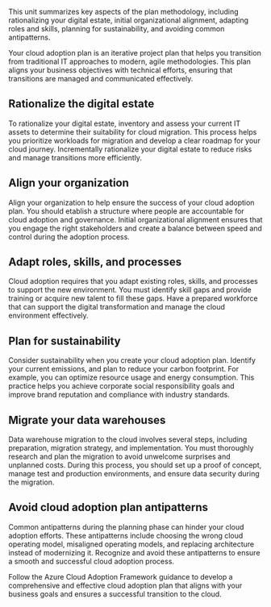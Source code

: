 This unit summarizes key aspects of the plan methodology, including rationalizing your digital estate, initial organizational alignment, adapting roles and skills, planning for sustainability, and avoiding common antipatterns.

Your cloud adoption plan is an iterative project plan that helps you transition from traditional IT approaches to modern, agile methodologies. This plan aligns your business objectives with technical efforts, ensuring that transitions are managed and communicated effectively.

## Rationalize the digital estate

To rationalize your digital estate, inventory and assess your current IT assets to determine their suitability for cloud migration. This process helps you prioritize workloads for migration and develop a clear roadmap for your cloud journey. Incrementally rationalize your digital estate to reduce risks and manage transitions more efficiently.

## Align your organization

Align your organization to help ensure the success of your cloud adoption plan. You should etablish a structure where people are accountable for cloud adoption and governance. Initial organizational alignment ensures that you engage the right stakeholders and create a balance between speed and control during the adoption process.

## Adapt roles, skills, and processes

Cloud adoption requires that you adapt existing roles, skills, and processes to support the new environment. You must identify skill gaps and provide training or acquire new talent to fill these gaps. Have a prepared workforce that can support the digital transformation and manage the cloud environment effectively.

## Plan for sustainability

Consider sustainability when you create your cloud adoption plan. Identify your current emissions, and plan to reduce your carbon footprint. For example, you can optimize resource usage and energy consumption. This practice helps you achieve corporate social responsibility goals and improve brand reputation and compliance with industry standards.

## Migrate your data warehouses

Data warehouse migration to the cloud involves several steps, including preparation, migration strategy, and implementation. You must thoroughly research and plan the migration to avoid unwelcome surprises and unplanned costs. During this process, you should set up a proof of concept, manage test and production environments, and ensure data security during the migration.

## Avoid cloud adoption plan antipatterns

Common antipatterns during the planning phase can hinder your cloud adoption efforts. These antipatterns include choosing the wrong cloud operating model, misaligned operating models, and replacing architecture instead of modernizing it. Recognize and avoid these antipatterns to ensure a smooth and successful cloud adoption process.

Follow the Azure Cloud Adoption Framework guidance to develop a comprehensive and effective cloud adoption plan that aligns with your business goals and ensures a successful transition to the cloud.